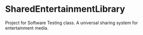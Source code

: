 SharedEntertainmentLibrary
==========================

Project for Software Testing class. A universal sharing system for entertainment media.
